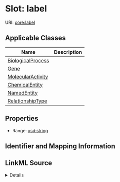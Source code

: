 # Slot: label

URI: [core:label](http://w3id.org/ontogpt/core/label)



<!-- no inheritance hierarchy -->




## Applicable Classes

| Name | Description |
| --- | --- |
[BiologicalProcess](BiologicalProcess.md) | 
[Gene](Gene.md) | 
[MolecularActivity](MolecularActivity.md) | 
[ChemicalEntity](ChemicalEntity.md) | 
[NamedEntity](NamedEntity.md) | 
[RelationshipType](RelationshipType.md) | 






## Properties

* Range: [xsd:string](xsd:string)







## Identifier and Mapping Information








## LinkML Source

<details>
```yaml
name: label
alias: label
domain_of:
- BiologicalProcess
- NamedEntity
range: string

```
</details>